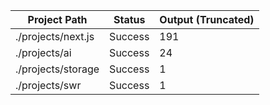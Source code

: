 | Project Path | Status | Output (Truncated) |
| --- | --- | --- | 
| ./projects/next.js | Success | 191 |
| ./projects/ai | Success | 24 |
| ./projects/storage | Success | 1 |
| ./projects/swr | Success | 1 |
